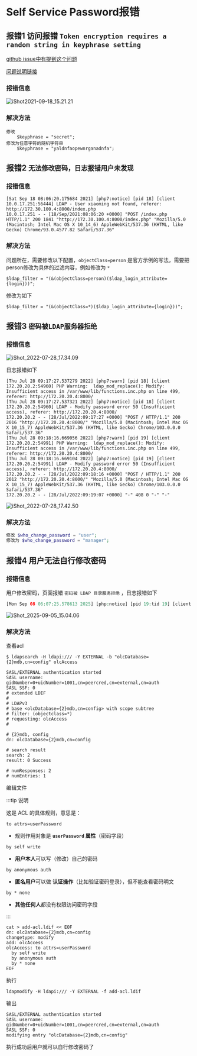 # Self Service Password报错

## 报错1 访问报错 `Token encryption requires a random string in keyphrase setting`

[github issue中有提到这个问题](https://github.com/ltb-project/self-service-password/issues/199)

[问题说明链接](https://ltb-project.org/documentation/self-service-password/latest/config_general#security)

### 报错信息

![iShot2021-09-18_15.21.21](https://raw.githubusercontent.com/pptfz/picgo-images/master/img/iShot2021-09-18_15.21.21.png)



### 解决方法

```shell
修改
	$keyphrase = "secret";
修改为任意字符的随机字符串
	$keyphrase = "yaldnfaopewnrganadnfa";
```





## 报错2 `无法修改密码，日志报错用户未发现`

### 报错信息

```shell
[Sat Sep 18 08:06:20.175684 2021] [php7:notice] [pid 18] [client 10.0.17.251:56444] LDAP - User xiaoming not found, referer: http://172.30.100.4:8000/index.php
10.0.17.251 - - [18/Sep/2021:08:06:20 +0000] "POST /index.php HTTP/1.1" 200 1841 "http://172.30.100.4:8000/index.php" "Mozilla/5.0 (Macintosh; Intel Mac OS X 10_14_6) AppleWebKit/537.36 (KHTML, like Gecko) Chrome/93.0.4577.82 Safari/537.36"
```



### 解决方法

问题所在，需要修改以下配置，`objectClass=person` 是官方示例的写法，需要把person修改为具体的过滤内容，例如修改为 `*`

```shell
$ldap_filter = "(&(objectClass=person)($ldap_login_attribute={login}))";
```



修改为如下

```shell
$ldap_filter = "(&(objectClass=*)($ldap_login_attribute={login}))";
```



##  报错3 `密码被LDAP服务器拒绝`

### 报错信息

![iShot_2022-07-28_17.34.09](https://raw.githubusercontent.com/pptfz/picgo-images/master/img/iShot_2022-07-28_17.34.09.png)



日志报错如下

```shell
[Thu Jul 28 09:17:27.537279 2022] [php7:warn] [pid 18] [client 172.20.20.2:54960] PHP Warning:  ldap_mod_replace(): Modify: Insufficient access in /var/www/lib/functions.inc.php on line 499, referer: http://172.20.20.4:8000/
[Thu Jul 28 09:17:27.537321 2022] [php7:notice] [pid 18] [client 172.20.20.2:54960] LDAP - Modify password error 50 (Insufficient access), referer: http://172.20.20.4:8000/
172.20.20.2 - - [28/Jul/2022:09:17:27 +0000] "POST / HTTP/1.1" 200 2016 "http://172.20.20.4:8000/" "Mozilla/5.0 (Macintosh; Intel Mac OS X 10_15_7) AppleWebKit/537.36 (KHTML, like Gecko) Chrome/103.0.0.0 Safari/537.36"
[Thu Jul 28 09:18:16.669056 2022] [php7:warn] [pid 19] [client 172.20.20.2:54991] PHP Warning:  ldap_mod_replace(): Modify: Insufficient access in /var/www/lib/functions.inc.php on line 499, referer: http://172.20.20.4:8000/
[Thu Jul 28 09:18:16.669104 2022] [php7:notice] [pid 19] [client 172.20.20.2:54991] LDAP - Modify password error 50 (Insufficient access), referer: http://172.20.20.4:8000/
172.20.20.2 - - [28/Jul/2022:09:18:16 +0000] "POST / HTTP/1.1" 200 2012 "http://172.20.20.4:8000/" "Mozilla/5.0 (Macintosh; Intel Mac OS X 10_15_7) AppleWebKit/537.36 (KHTML, like Gecko) Chrome/103.0.0.0 Safari/537.36"
172.20.20.2 - - [28/Jul/2022:09:19:07 +0000] "-" 408 0 "-" "-"
```

![iShot_2022-07-28_17.42.50](https://raw.githubusercontent.com/pptfz/picgo-images/master/img/iShot_2022-07-28_17.42.50.png)



### 解决方法

```php
修改 $who_change_password = "user";
修改为 $who_change_password = "manager";
```



## 报错4 用户无法自行修改密码

### 报错信息

用户修改密码，页面报错 `密码被 LDAP 目录服务拒绝` ，日志报错如下

```php
[Mon Sep 08 06:07:25.578613 2025] [php:notice] [pid 19:tid 19] [client 12.12.13.19:21786] LDAP - Modify password error 50 (Insufficient access), referer: https://ssp.xxx.com/index.php
```

![iShot_2025-09-05_15.04.06](https://raw.githubusercontent.com/pptfz/picgo-images/master/img/iShot_2025-09-05_15.04.06.png)



### 解决方法

查看acl

```shell
$ ldapsearch -H ldapi:/// -Y EXTERNAL -b "olcDatabase={2}mdb,cn=config" olcAccess

SASL/EXTERNAL authentication started
SASL username: gidNumber=0+uidNumber=1001,cn=peercred,cn=external,cn=auth
SASL SSF: 0
# extended LDIF
#
# LDAPv3
# base <olcDatabase={2}mdb,cn=config> with scope subtree
# filter: (objectclass=*)
# requesting: olcAccess 
#

# {2}mdb, config
dn: olcDatabase={2}mdb,cn=config

# search result
search: 2
result: 0 Success

# numResponses: 2
# numEntries: 1
```



编辑文件

:::tip 说明

这是 ACL 的具体规则，意思是：

`to attrs=userPassword`

- 规则作用对象是 **`userPassword` 属性**（密码字段）

`by self write`

- **用户本人**可以写（修改）自己的密码

`by anonymous auth`

- **匿名用户**可以做 **认证操作**（比如验证密码登录），但不能查看密码明文

`by * none`

- **其他任何人**都没有权限访问密码字段

:::

```shell
cat > add-acl.ldif << EOF
dn: olcDatabase={2}mdb,cn=config
changetype: modify
add: olcAccess
olcAccess: to attrs=userPassword
  by self write
  by anonymous auth
  by * none
EOF
```



执行

```shell
ldapmodify -H ldapi:/// -Y EXTERNAL -f add-acl.ldif
```

输出

```shell
SASL/EXTERNAL authentication started
SASL username: gidNumber=0+uidNumber=1001,cn=peercred,cn=external,cn=auth
SASL SSF: 0
modifying entry "olcDatabase={2}mdb,cn=config"
```



执行成功后用户就可以自行修改密码了
